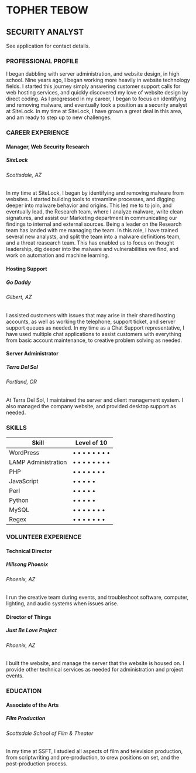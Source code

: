 # TOPHER TEBOW
## SECURITY ANALYST
See application for contact details.

### PROFESSIONAL PROFILE
I began dabbling with server administration, and website design, in high school. Nine years ago, I began working more heavily in website technology fields. I started this journey simply answering customer support calls for web hosting services, and quickly discovered my love of website design by direct coding. As I progressed in my career, I began to focus on identifying and removing malware, and eventually took a position as a security analyst at SiteLock. In my time at SiteLock, I have grown a great deal in this area, and am ready to step up to new challenges.

### CAREER EXPERIENCE
#### Manager, Web Security Research
##### SiteLock
###### Scottsdale, AZ
In my time at SiteLock, I began by identifying and removing malware from websites. I started building tools to streamline processes, and digging deeper into malware behavior and origins. This led me to to join, and eventually lead, the Research team, where I analyze malware, write clean signatures, and assist our Marketing department in communicating our findings to internal and external sources. Being a leader on the Research team has landed with me managing the team. In this role, I have trained several new analysts, and split the team into a malware definitions team, and a threat reasearch team. This has enabled us to focus on thought leadership, dig deeper into the malware and vulnerabilities we find, and work on automation and machine learning.

#### Hosting Support
##### Go Daddy
###### Gilbert, AZ
I assisted customers with issues that may arise in their shared hosting accounts, as well as working the telephone, support ticket, and server support queues as needed. In my time as a Chat Support representative, I have used multiple chat applications to assist customers with everything from basic account maintenance, to creative problem solving as needed.

#### Server Administrator
##### Terra Del Sol
###### Portland, OR
At Terra Del Sol, I maintained the server and client management system. I also managed the company website, and provided desktop support as needed.

### SKILLS
Skill | Level of 10
------------ | -------------
WordPress | • • • • • • • •  
LAMP Administration | • • • • • • • •  
PHP | • • • • • • •  
JavaScript | • • • • •  
Perl | • • • • •
Python | • • • • •  
MySQL | • • • • • • •  
Regex | • • • • • • •  

### VOLUNTEER EXPERIENCE
#### Technical Director
##### Hillsong Phoenix
###### Phoenix, AZ
I run the creative team during events, and troubleshoot software, computer, lighting, and audio systems when issues arise.

#### Director of Things
##### Just Be Love Project
###### Phoenix, AZ
I built the website, and manage the server that the website is housed on. I provide other technical services as needed for administration and project events.

### EDUCATION
#### Associate of the Arts
##### Film Production
###### Scottsdale School of Film & Theater
In my time at SSFT, I studied all aspects of film and television production, from scriptwriting and pre-production, to crew positions on set, and the post-production process.
